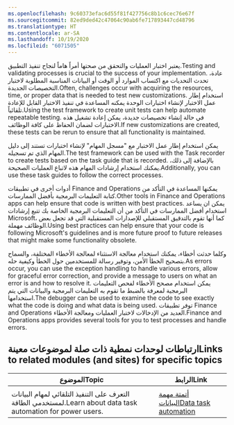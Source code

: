 ```yaml
---
ms.openlocfilehash: 9c60373efac6d55f81f427756c8b1c6cec76e67f
ms.sourcegitcommit: 82ed9ded42c47064c90ab6fe717893447cd48796
ms.translationtype: HT
ms.contentlocale: ar-SA
ms.lasthandoff: 10/19/2020
ms.locfileid: "6071505"
---
```

<span data-ttu-id="d217f-101">يعتبر اختبار العمليات والتحقق من صحتها أمراً هاماً لنجاح تنفيذ التطبيق.</span><span class="sxs-lookup"><span data-stu-id="d217f-101">Testing and validating processes is crucial to the success of your implementation.</span></span> <span data-ttu-id="d217f-102">عادة، تحدث التحديات مع اكتساب الموارد أو الوقت أو البيانات المناسبة المطلوبة لاختبار التخصيصات الجديدة.</span><span class="sxs-lookup"><span data-stu-id="d217f-102">Often, challenges occur with acquiring the resources, time, or proper data that is needed to test new customizations.</span></span> <span data-ttu-id="d217f-103">استخدام إطار عمل الاختبار لإنشاء اختبارات الوحدة يمكنه المساعدة في تنفيذ الاختبار القابل للإعادة تلقائياً.</span><span class="sxs-lookup"><span data-stu-id="d217f-103">Using the test framework to create unit tests can help automate repeatable testing.</span></span> <span data-ttu-id="d217f-104">في حالة إنشاء تخصيصات جديدة، يمكن إعادة تشغيل هذه الاختبارات لضمان الحفاظ على كافة الوظائف.</span><span class="sxs-lookup"><span data-stu-id="d217f-104">If new customizations are created, these tests can be rerun to ensure that all functionality is maintained.</span></span>

<span data-ttu-id="d217f-105">يمكن استخدام إطار عمل الاختبار مع "مسجل المهام" لإنشاء اختبارات تستند إلى دليل المهام الذي تم تسجيله.</span><span class="sxs-lookup"><span data-stu-id="d217f-105">The test framework can be used with the Task recorder to create tests based on the task guide that is recorded.</span></span> <span data-ttu-id="d217f-106">بالإضافة إلى ذلك، يمكنك استخدام إرشادات المهام هذه لاتباع العمليات الصحيحة.</span><span class="sxs-lookup"><span data-stu-id="d217f-106">Additionally, you can use these task guides to follow the correct processes.</span></span>

<span data-ttu-id="d217f-107">أدوات أخرى في تطبيقات Finance and Operations يمكنها المساعدة في التأكد من كتابة التعليمات البرمجية بأفضل الممارسات.</span><span class="sxs-lookup"><span data-stu-id="d217f-107">Other tools in Finance and Operations apps can help ensure that code is written with best practices.</span></span> <span data-ttu-id="d217f-108">يمكن ان يساعد استخدام أفضل الممارسات في التأكد من أن التعليمات البرمجية الخاصة بك تتبع إرشادات Microsoft، كما أنها تقوم بالتدقيق المستقبلي للإصدارات المستقبلية التي قد تجعل بعض الوظائف مهملة.</span><span class="sxs-lookup"><span data-stu-id="d217f-108">Using best practices can help ensure that your code is following Microsoft's guidelines and is more future proof to future releases that might make some functionality obsolete.</span></span>

<span data-ttu-id="d217f-109">وكلما حدثت أخطاء، يمكنك استخدام معالجة الاستثناء لمعالجة الأخطاء المختلفة، والسماح بتصحيح الخطأ الأمن، وتوفير رسالة للمستخدمين حول الخطأ وكيفية حله.</span><span class="sxs-lookup"><span data-stu-id="d217f-109">As errors occur, you can use the exception handling to handle various errors, allow for graceful error correction, and provide a message to users on what an error is and how to resolve it.</span></span> <span data-ttu-id="d217f-110">يمكن استخدام مصحح الأخطاء لفحص التعليمات البرمجية لمعرفة بالضبط ما تقوم به التعليمات البرمجية والبيانات التي يتم استخدامها.</span><span class="sxs-lookup"><span data-stu-id="d217f-110">The debugger can be used to examine the code to see exactly what the code is doing and what data is being used.</span></span> <span data-ttu-id="d217f-111">توفر تطبيقات Finance and Operations العديد من الإدخالات لاختبار العمليات ومعالجة الأخطاء.</span><span class="sxs-lookup"><span data-stu-id="d217f-111">Finance and Operations apps provides several tools for you to test processes and handle errors.</span></span>

## <a name="links-to-related-modules-and-sites-for-specific-topics"></a><span data-ttu-id="d217f-112">ارتباطات لوحدات نمطية ذات صلة لموضوعات معينة</span><span class="sxs-lookup"><span data-stu-id="d217f-112">Links to related modules (and sites) for specific topics</span></span>


| <span data-ttu-id="d217f-113">الموضوع</span><span class="sxs-lookup"><span data-stu-id="d217f-113">Topic</span></span> | <span data-ttu-id="d217f-114">الرابط</span><span class="sxs-lookup"><span data-stu-id="d217f-114">Link</span></span>|
 | ------------- | ------------- |
| |
 | <span data-ttu-id="d217f-115">التعرف على التنفيذ التلقائي لمهام البيانات لمستخدمي الطاقة.</span><span class="sxs-lookup"><span data-stu-id="d217f-115">Learn about data task automation for power users.</span></span>| [<span data-ttu-id="d217f-116">أتمتة مهمة البيانات</span><span class="sxs-lookup"><span data-stu-id="d217f-116">Data task automation</span></span>](https://docs.microsoft.com/dynamics365/fin-ops-core/dev-itpro/data-entities/data-task-automation/?azure-portal=true)|

 
